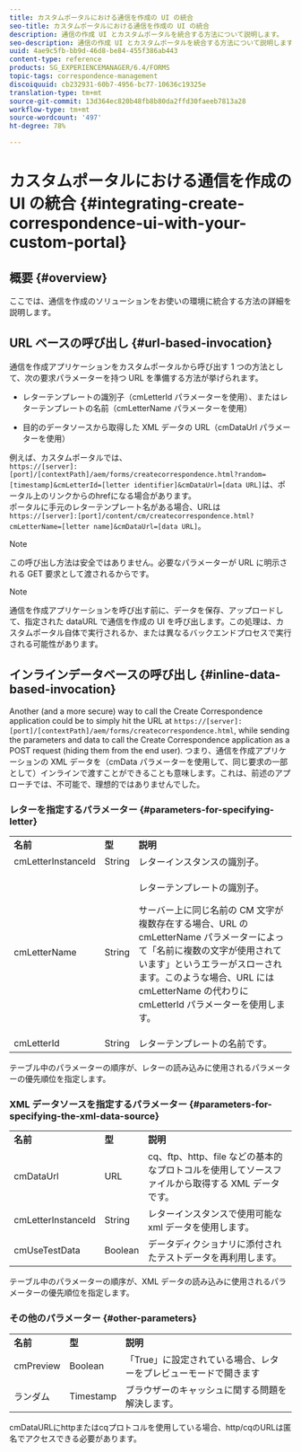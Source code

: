 ```yaml
---
title: カスタムポータルにおける通信を作成の UI の統合
seo-title: カスタムポータルにおける通信を作成の UI の統合
description: 通信の作成 UI とカスタムポータルを統合する方法について説明します。
seo-description: 通信の作成 UI とカスタムポータルを統合する方法について説明します。
uuid: 4ae9c5fb-bb9d-46d8-be84-455f386ab443
content-type: reference
products: SG_EXPERIENCEMANAGER/6.4/FORMS
topic-tags: correspondence-management
discoiquuid: cb232931-60b7-4956-bc77-10636c19325e
translation-type: tm+mt
source-git-commit: 13d364ec820b48fb8b80da2ffd30faeeb7813a28
workflow-type: tm+mt
source-wordcount: '497'
ht-degree: 78%

---
```



# カスタムポータルにおける通信を作成の UI の統合 {#integrating-create-correspondence-ui-with-your-custom-portal}

## 概要 {#overview}

ここでは、通信を作成のソリューションをお使いの環境に統合する方法の詳細を説明します。

## URL ベースの呼び出し {#url-based-invocation}

通信を作成アプリケーションをカスタムポータルから呼び出す 1 つの方法として、次の要求パラメーターを持つ URL を準備する方法が挙げられます。

* レターテンプレートの識別子（cmLetterId パラメーターを使用）、またはレターテンプレートの名前（cmLetterName パラメーターを使用） 

* 目的のデータソースから取得した XML データの URL（cmDataUrl パラメーターを使用）

例えば、カスタムポータルでは、\
`https://[server]:[port]/[contextPath]/aem/forms/createcorrespondence.html?random=[timestamp]&cmLetterId=[letter identifier]&cmDataUrl=[data URL]`は、ポータル上のリンクからのhrefになる場合があります。\
ポータルに手元のレターテンプレート名がある場合、URLは\
`https://[server]:[port]/content/cm/createcorrespondence.html?cmLetterName=[letter name]&cmDataUrl=[data URL]`。

>[!NOTE]
>
>この呼び出し方法は安全ではありません。必要なパラメーターが URL に明示される GET 要求として渡されるからです。

>[!NOTE]
>
>通信を作成アプリケーションを呼び出す前に、データを保存、アップロードして、指定された dataURL で通信を作成の UI を呼び出します。この処理は、カスタムポータル自体で実行されるか、または異なるバックエンドプロセスで実行される可能性があります。

## インラインデータベースの呼び出し {#inline-data-based-invocation}

Another (and a more secure) way to call the Create Correspondence application could be to simply hit the URL at `https://[server]:[port]/[contextPath]/aem/forms/createcorrespondence.html`, while sending the parameters and data to call the Create Correspondence application as a POST request (hiding them from the end user). つまり、通信を作成アプリケーションの XML データを（cmData パラメーターを使用して、同じ要求の一部として）インラインで渡すことができることも意味します。これは、前述のアプローチでは、不可能で、理想的ではありませんでした。

### レターを指定するパラメーター {#parameters-for-specifying-letter}

<table> 
 <tbody>
  <tr>
   <td><strong>名前</strong></td> 
   <td><strong>型</strong></td> 
   <td><strong>説明</strong></td> 
  </tr>
  <tr>
   <td>cmLetterInstanceId</td> 
   <td>String</td> 
   <td>レターインスタンスの識別子。</td> 
  </tr>
  <tr>
   <td>cmLetterName</td> 
   <td>String</td> 
   <td><p>レターテンプレートの識別子。 </p> <p>サーバー上に同じ名前の CM 文字が複数存在する場合、URL の cmLetterName パラメーターによって「名前に複数の文字が使用されています」というエラーがスローされます。このような場合、URL には cmLetterName の代わりに cmLetterId パラメーターを使用します。</p> </td> 
  </tr>
  <tr>
   <td>cmLetterId</td> 
   <td>String</td> 
   <td>レターテンプレートの名前です。</td> 
  </tr>
 </tbody>
</table>

テーブル中のパラメーターの順序が、レターの読み込みに使用されるパラメーターの優先順位を指定します。

### XML データソースを指定するパラメーター {#parameters-for-specifying-the-xml-data-source}

<table> 
 <tbody>
  <tr>
   <td><strong>名前</strong></td> 
   <td><strong>型</strong></td> 
   <td><strong>説明</strong></td> 
  </tr>
  <tr>
   <td>cmDataUrl<br /> </td> 
   <td>URL</td> 
   <td>cq、ftp、http、file などの基本的なプロトコルを使用してソースファイルから取得する XML データです。<br /> </td> 
  </tr>
  <tr>
   <td>cmLetterInstanceId</td> 
   <td>String</td> 
   <td>レターインスタンスで使用可能な xml データを使用します。</td> 
  </tr>
  <tr>
   <td>cmUseTestData</td> 
   <td>Boolean</td> 
   <td>データディクショナリに添付されたテストデータを再利用します。</td> 
  </tr>
 </tbody>
</table>

テーブル中のパラメーターの順序が、XML データの読み込みに使用されるパラメーターの優先順位を指定します。

### その他のパラメーター {#other-parameters}

<table> 
 <tbody>
  <tr>
   <td><strong>名前</strong></td> 
   <td><strong>型</strong></td> 
   <td><strong>説明</strong></td> 
  </tr>
  <tr>
   <td>cmPreview<br /> </td> 
   <td>Boolean</td> 
   <td>「True」に設定されている場合、レターをプレビューモードで開きます<br /> </td> 
  </tr>
  <tr>
   <td>ランダム</td> 
   <td>Timestamp</td> 
   <td>ブラウザーのキャッシュに関する問題を解決します。</td> 
  </tr>
 </tbody>
</table>

cmDataURLにhttpまたはcqプロトコルを使用している場合、http/cqのURLは匿名でアクセスできる必要があります。

